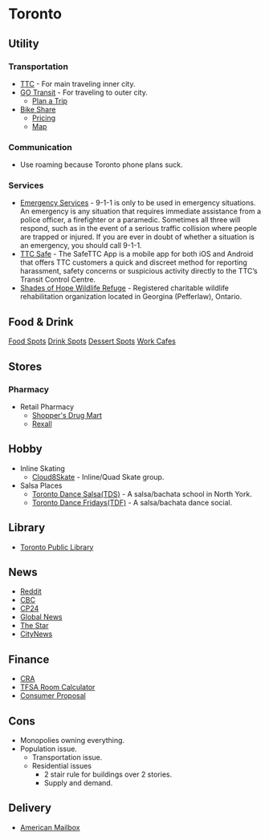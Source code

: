 # Toronto

## Utility

### Transportation

- [TTC](https://www.ttc.ca/) - For main traveling inner city.
- [GO Transit](https://www.gotransit.com/en) - For traveling to outer city.
  - [Plan a Trip](https://www.gotransit.com/en/plan-your-trip)
- [Bike Share](https://bikesharetoronto.com/)
  - [Pricing](https://members.bikesharetoronto.com/mobile/plans)
  - [Map](https://bikesharetoronto.com/system-map/)

### Communication

- Use roaming because Toronto phone plans suck.

### Services

- [Emergency Services](https://www.tps.ca/contact/9-1-1-emergency/) - 9-1-1 is only to be used in emergency situations. An emergency is any situation that requires immediate assistance from a police officer, a firefighter or a paramedic. Sometimes all three will respond, such as in the event of a serious traffic collision where people are trapped or injured. If you are ever in doubt of whether a situation is an emergency, you should call 9-1-1.
- [TTC Safe](https://www.ttc.ca/riding-the-ttc/safety-and-security/safe-ttc-app) - The SafeTTC App is a mobile app for both iOS and Android that offers TTC customers a quick and discreet method for reporting harassment, safety concerns or suspicious activity directly to the TTC’s Transit Control Centre.
- [Shades of Hope Wildlife Refuge](https://shadesofhope.ca/) - Registered charitable wildlife rehabilitation organization located in Georgina (Pefferlaw), Ontario.

## Food & Drink

[Food Spots](https://maps.app.goo.gl/Vm1PmWbGbbV6ftD86)
[Drink Spots](https://maps.app.goo.gl/qWopvXmCnxn3WXxR8)
[Dessert Spots](https://maps.app.goo.gl/1UqRzLEPdfzoYgJE6)
[Work Cafes](https://maps.app.goo.gl/eXVHPQRZgcNGekeV8)

## Stores

### Pharmacy

- Retail Pharmacy
  - [Shopper's Drug Mart](https://www.shoppersdrugmart.ca/en/store-locator)
  - [Rexall](https://www.rexall.ca/storelocator/)

## Hobby

- Inline Skating
  - [Cloud8Skate](https://www.instagram.com/cloud8skate/) - Inline/Quad Skate group.
- Salsa Places
  - [Toronto Dance Salsa(TDS)](https://torontodancesalsa.ca/) - A salsa/bachata school in North York.
  - [Toronto Dance Fridays(TDF)](https://torontodancefridays.com/) - A salsa/bachata dance social.

## Library

- [Toronto Public Library](https://www.torontopubliclibrary.ca/hours-locations/)

## News

- [Reddit](https://www.reddit.com/r/toronto/)
- [CBC](https://www.cbc.ca/news/canada/toronto)
- [CP24](https://www.cp24.com/news)
- [Global News](https://globalnews.ca/toronto/)
- [The Star](https://www.thestar.com/)
- [CityNews](https://toronto.citynews.ca/)

## Finance

- [CRA](https://www.canada.ca/en/revenue-agency.html)
- [TFSA Room Calculator](https://www.moneysense.ca/save/investing/tfsa-contribution-room-calculator/)
- [Consumer Proposal](https://www.reddit.com/r/povertyfinancecanada/comments/1isktcx/consumer_proposals_explained/)

## Cons

- Monopolies owning everything.
- Population issue.
  - Transportation issue.
  - Residential issues
    - 2 stair rule for buildings over 2 stories.
    - Supply and demand.

## Delivery

- [American Mailbox](https://www.americanmailbox.net/)
